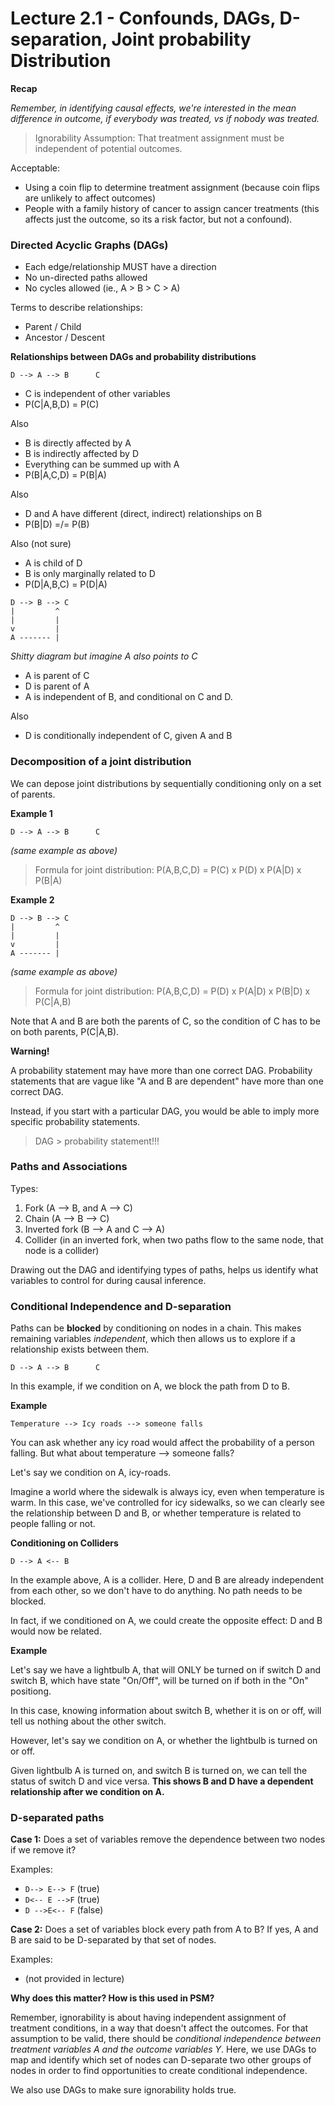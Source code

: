 # Lecture 2.1 - Confounds, DAGs, D-separation, Joint probability Distribution

**Recap**

*Remember, in identifying causal effects, we're interested in the mean difference in outcome, if everybody was treated, vs if nobody was treated.*

> Ignorability Assumption: That treatment assignment must be independent of potential outcomes.

Acceptable: 

* Using a coin flip to determine treatment assignment (because coin flips are unlikely to affect outcomes)
* People with a family history of cancer to assign cancer treatments (this affects just the outcome, so its a risk factor, but not a confound). 

### Directed Acyclic Graphs (DAGs)

* Each edge/relationship MUST have a direction
* No un-directed paths allowed
* No cycles allowed (ie., A > B > C > A)

Terms to describe relationships: 

* Parent / Child
* Ancestor / Descent

**Relationships between DAGs and probability distributions**

```
D --> A --> B      C 
```
* C is independent of other variables
* P(C|A,B,D) = P(C) 

Also

* B is directly affected by A
* B is indirectly affected by D 
* Everything can be summed up with A
* P(B|A,C,D) = P(B|A) 

Also 

* D and A have different (direct, indirect) relationships on B 
* P(B|D) =/= P(B)

Also (not sure) 

* A is child of D
* B is only marginally related to D
* P(D|A,B,C) = P(D|A) 

```
D --> B --> C 
|         ^
|         |
v         |
A ------- |
```
*Shitty diagram but imagine A also points to C*

* A is parent of C
* D is parent of A 
* A is independent of B, and conditional on C and D. 

Also

* D is conditionally independent of C, given A and B 

### Decomposition of a joint distribution

We can depose joint distributions by sequentially conditioning only on a set of parents.

**Example 1**

```
D --> A --> B      C 
```
*(same example as above)* 

> Formula for joint distribution: P(A,B,C,D) = P(C) x P(D) x P(A|D) x P(B|A) 

**Example 2**

```
D --> B --> C 
|         ^
|         |
v         |
A ------- |
```
*(same example as above)* 

> Formula for joint distribution: P(A,B,C,D) = P(D) x P(A|D) x P(B|D) x P(C|A,B) 

Note that A and B are both the parents of C, so the condition of C has to be on both parents, P(C|A,B).

**Warning!**

A probability statement may have more than one correct DAG. Probability statements that are vague like "A and B are dependent" have more than one correct DAG. 

Instead, if you start with a particular DAG, you would be able to imply more specific probability statements. 

> DAG > probability statement!!! 

### Paths and Associations

Types:

1. Fork (A --> B, and A --> C)
1. Chain (A --> B --> C) 
1. Inverted fork (B --> A and C --> A) 
1. Collider (in an inverted fork, when two paths flow to the same node, that node is a collider)

Drawing out the DAG and identifying types of paths, helps us identify what variables to control for during causal inference. 

### Conditional Independence and D-separation

Paths can be **blocked** by conditioning on nodes in a chain. This makes remaining variables *independent*, which then allows us to explore if a relationship exists between them. 

```
D --> A --> B      C 
```
In this example, if we condition on A, we block the path from D to B. 

**Example**

```
Temperature --> Icy roads --> someone falls 
```
You can ask whether any icy road would affect the probability of a person falling. But what about temperature --> someone falls? 

Let's say we condition on A, icy-roads. 

Imagine a world where the sidewalk is always icy, even when temperature is warm. In this case, we've controlled for icy sidewalks, so we can clearly see the relationship between D and B, or whether temperature is related to people falling or not. 

**Conditioning on Colliders**

```
D --> A <-- B
```

In the example above, A is a collider. Here, D and B are already independent from each other, so we don't have to do anything. No path needs to be blocked. 

In fact, if we conditioned on A, we could create the opposite effect: D and B would now be related. 
 
**Example**

Let's say we have a lightbulb A, that will ONLY be turned on if switch D and switch B, which have state "On/Off", will be turned on if both in the "On" positiong. 

In this case, knowing information about switch B, whether it is on or off, will tell us nothing about the other switch. 

However, let's say we condition on A, or whether the lightbulb is turned on or off.

Given lightbulb A is turned on, and switch B is turned on, we can tell the status of switch D and vice versa. **This shows B and D have a dependent relationship after we condition on A.** 

### D-separated paths

**Case 1:** Does a set of variables remove the dependence between two nodes if we remove it?

Examples: 

* `D--> E--> F` (true)
* `D<-- E -->F` (true)
* `D -->E<-- F` (false)

**Case 2:** Does a set of variables block every path from A to B? If yes, A and B are said to be D-separated by that set of nodes. 

Examples: 

* (not provided in lecture) 

**Why does this matter? How is this used in PSM?**

Remember, ignorability is about having independent assignment of treatment conditions, in a way that doesn't affect the outcomes. For that assumption to be valid, there should be *conditional independence between treatment variables A and the outcome variables Y*. Here, we use DAGs to map and identify which set of nodes can D-separate two other groups of nodes in order to find opportunities to create conditional independence. 

We also use DAGs to make sure ignorability holds true.


 